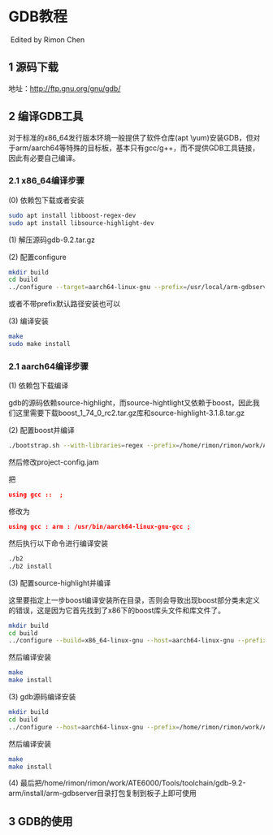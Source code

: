 # GDB教程

​                                                                                                                                                                                                                                Edited by Rimon Chen

## 1 源码下载

地址：http://ftp.gnu.org/gnu/gdb/

## 2 编译GDB工具

对于标准的x86_64发行版本环境一般提供了软件仓库(apt \yum)安装GDB，但对于arm/aarch64等特殊的目标板，基本只有gcc/g++，而不提供GDB工具链接，因此有必要自己编译。

### 2.1 x86_64编译步骤

(0) 依赖包下载或者安装

```bash
sudo apt install libboost-regex-dev
sudo apt install libsource-highlight-dev
```

(1) 解压源码gdb-9.2.tar.gz

(2) 配置configure

```bash
mkdir build
cd build
../configure --target=aarch64-linux-gnu --prefix=/usr/local/arm-gdbserver
```

或者不带prefix默认路径安装也可以

(3) 编译安装

```bash
make
sudo make install
```

### 2.1 aarch64编译步骤

(1) 依赖包下载编译

gdb的源码依赖source-highlight，而source-hightlight又依赖于boost，因此我们这里需要下载boost_1_74_0_rc2.tar.gz库和source-highlight-3.1.8.tar.gz

(2) 配置boost并编译

```bash
./bootstrap.sh --with-libraries=regex --prefix=/home/rimon/rimon/work/ATE6000/Tools/toolchain/gdb-9.2-arm/install/arm-gdbserver
```

然后修改project-config.jam

把

```json
using gcc ::  ;
```

修改为

```json
using gcc : arm : /usr/bin/aarch64-linux-gnu-gcc ;
```

然后执行以下命令进行编译安装

```bash
./b2
./b2 install
```

(3) 配置source-highlight并编译

这里要指定上一步boost编译安装所在目录，否则会导致出现boost部分类未定义的错误，这是因为它首先找到了x86下的boost库头文件和库文件了。

```bash
mkdir build
cd build
../configure --build=x86_64-linux-gnu --host=aarch64-linux-gnu --prefix=/home/rimon/rimon/work/ATE6000/Tools/toolchain/gdb-9.2-arm/install/arm-gdbserver --with-boost=/home/rimon/rimon/work/ATE6000/Tools/toolchain/gdb-9.2-arm/install/arm-gdbserver/ --with-boost-regex=boost_regex --with-boost-libdir=/home/rimon/rimon/work/ATE6000/Tools/toolchain/gdb-9.2-arm/install/arm-gdbserver/lib/
```

然后编译安装

```bash
make
make install
```

(3) gdb源码编译安装

```bash
mkdir build
cd build
../configure --host=aarch64-linux-gnu --prefix=/home/rimon/rimon/work/ATE6000/Tools/toolchain/gdb-9.2-arm/install/arm-gdbserver CPPFLAGS=-I/home/rimon/rimon/work/ATE6000/Tools/toolchain/gdb-9.2-arm/install/arm-gdbserver/include LDFLAGS=-L/home/rimon/rimon/work/ATE6000/Tools/toolchain/gdb-9.2-arm/install/arm-gdbserver/lib
```

然后编译安装

```bash
make
make install
```

(4) 最后把/home/rimon/rimon/work/ATE6000/Tools/toolchain/gdb-9.2-arm/install/arm-gdbserver目录打包复制到板子上即可使用

## 3 GDB的使用

